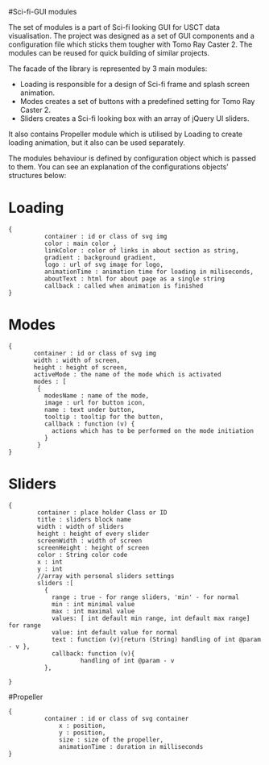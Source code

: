 #Sci-fi-GUI modules

The set of modules is a part of Sci-fi looking GUI for USCT data visualisation. The project was designed as a set of GUI components and a configuration file which sticks them tougher with Tomo Ray Caster 2. The modules can be reused for quick building of similar projects.

The facade of the library is represented by 3 main modules:

* Loading is responsible for a design of Sci-fi frame and splash screen animation.
* Modes creates a set of buttons with a predefined setting for Tomo Ray Caster 2.
* Sliders creates a Sci-fi looking box with an array of jQuery UI sliders.

It also contains Propeller module which is utilised by Loading to create loading animation, but it also can be used separately. 

The modules behaviour is defined by configuration object which is passed to them. You can see an explanation of the configurations objects’ structures below:

# Loading
``` JavaSctipt
{
	      container : id or class of svg img
	      color : main color ,
	      linkColor : color of links in about section as string, 
	      gradient : background gradient, 
	      logo : url of svg image for logo,
	      animationTime : animation time for loading in miliseconds,
	      aboutText : html for about page as a single string
	      callback : called when animation is finished
}    
```

# Modes
``` JavaSctipt
{
  	   container : id or class of svg img
	   width : width of screen,
	   height : height of screen,
	   activeMode : the name of the mode which is activated
	   modes : [
	    {
	      modesName : name of the mode,
	      image : url for button icon,
	      name : text under button,
	      tooltip : tooltip for the button,
	      callback : function (v) {
	        actions which has to be performed on the mode initiation
	      }
	    }
}
```

# Sliders
``` JavaSctipt
{
	    container : place holder Class or ID 
	    title : sliders block name 
	    width : width of sliders 
	    height : height of every slider 
	    screenWidth : width of screen
	    screenHeight : height of screen
	    color : String color code 
	    x : int
	    y : int
	    //array with personal sliders settings
	    sliders :[
	      {
	        range : true - for range sliders, 'min' - for normal
	        min : int minimal value
	        max : int maximal value
	        values: [ int default min range, int default max range] for range
	        value: int default value for normal
	        text : function (v){return (String) handling of int @param - v },
	        callback: function (v){ 
	        		handling of int @param - v
	      },

}
```

#Propeller

``` JavaSctipt
{
  		  container : id or class of svg container
	          x : position,
	          y : position,
	          size : size of the propeller, 
	          animationTime : duration in milliseconds
}
```


